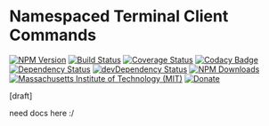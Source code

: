 # Namespaced Terminal Client Commands

[![NPM Version](http://img.shields.io/npm/v/ntcc.svg)](https://www.npmjs.org/package/ntcc)
[![Build Status](https://travis-ci.org/s-a/ntcc.svg)](https://travis-ci.org/s-a/ntcc)
[![Coverage Status](https://coveralls.io/repos/github/s-a/ntcc/badge.svg?branch=master)](https://coveralls.io/github/s-a/ntcc?branch=master)
[![Codacy Badge](https://api.codacy.com/project/badge/grade/aa13c5d671c34f5484564485051696a0)](https://www.codacy.com/app/stephanahlf/ntcc)
[![Dependency Status](https://david-dm.org/s-a/ntcc.svg)](https://david-dm.org/s-a/ntcc)
[![devDependency Status](https://david-dm.org/s-a/ntcc/dev-status.svg)](https://david-dm.org/s-a/ntcc#info=devDependencies)
[![NPM Downloads](https://img.shields.io/npm/dm/ntcc.svg)](https://www.npmjs.org/package/ntcc)
[![Massachusetts Institute of Technology (MIT)](https://s-a.github.io/license/img/mit.svg)](/LICENSE.md#mit)
[![Donate](http://s-a.github.io/donate/donate.svg)](http://s-a.github.io/donate/)


[draft]  

need docs here :/